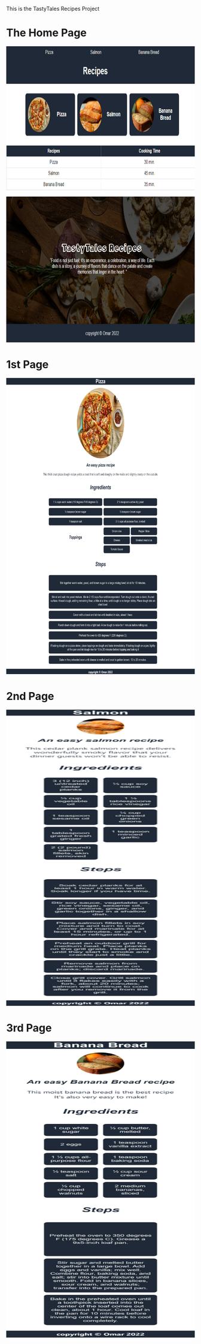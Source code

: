 This is the TastyTales Recipes Project

# The Home Page
<img src="./imgs/large_device.png" alt="img" width="790px" height="790px">

# 1st Page
<img src="./imgs/Pizza%20small.png" alt="img" width="1100px" height="790px">

# 2nd Page
<img src="./imgs/salmon%20small.png" alt="img" width="1100px" height="790px">

# 3rd Page
<img src="./imgs/Banana_bread%20small.png"  alt="img" width="790px" height="790px">


